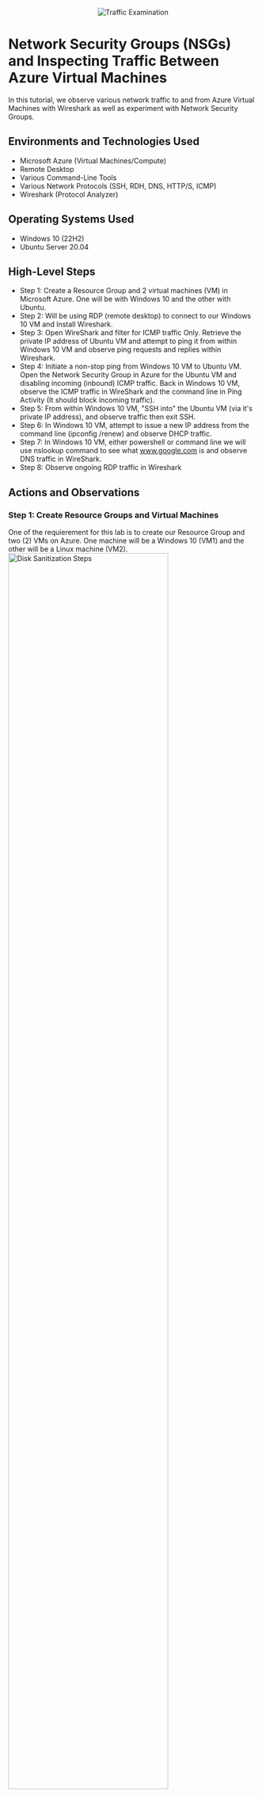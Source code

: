 <p align="center">
<img src="https://i.imgur.com/Ua7udoS.png" alt="Traffic Examination"/>
</p>

<h1>Network Security Groups (NSGs) and Inspecting Traffic Between Azure Virtual Machines</h1>
In this tutorial, we observe various network traffic to and from Azure Virtual Machines with Wireshark as well as experiment with Network Security Groups. <br />


<h2>Environments and Technologies Used</h2>

- Microsoft Azure (Virtual Machines/Compute)
- Remote Desktop
- Various Command-Line Tools
- Various Network Protocols (SSH, RDH, DNS, HTTP/S, ICMP)
- Wireshark (Protocol Analyzer)

<h2>Operating Systems Used </h2>

- Windows 10 (22H2)
- Ubuntu Server 20.04

<h2>High-Level Steps</h2>

- Step 1: Create a Resource Group and 2 virtual machines (VM) in Microsoft Azure. One will be with Windows 10 and the other with Ubuntu. 
- Step 2: Will be using RDP (remote desktop) to connect to our Windows 10 VM and Install Wireshark.
- Step 3: Open WireShark and filter for ICMP traffic Only. Retrieve the private IP address of Ubuntu VM and attempt to ping it from within Windows 10 VM and     observe ping requests and replies within Wireshark.
- Step 4: Initiate a non-stop ping from Windows 10 VM to Ubuntu VM. Open the Network Security Group in Azure for the Ubuntu VM and disabling incoming (inbound) ICMP traffic. Back in Windows 10 VM, observe the ICMP traffic in WireShark and the command line in Ping Activity (It should block incoming traffic).
- Step 5: From within Windows 10 VM, "SSH into" the Ubuntu VM (via it's private IP address), and observe traffic then exit SSH.
- Step 6: In Windows 10 VM, attempt to issue a new IP address from the command line (ipconfig /renew) and observe DHCP traffic.
- Step 7: In Windows 10 VM, either powershell or command line we will use nslookup command to see what www.google.com is and observe DNS traffic in WireShark.
- Step 8: Observe ongoing RDP traffic in Wireshark

<h2>Actions and Observations</h2>

<p>
  <h3>Step 1: Create Resource Groups and Virtual Machines</h3>
  One of the requierement for this lab is to create our Resource Group and two (2) VMs on Azure. One machine will be a Windows 10 (VM1) and the other will be a Linux machine (VM2).
<img src="[https://imgur.com/WgPD275.png](https://i.imgur.com/wa7GZ4e.png)" height="80%" width="80%" alt="Disk Sanitization Steps"/>
</p>
<p>
Lorem ipsum dolor sit amet, consectetur adipiscing elit, sed do eiusmod tempor incididunt ut labore et dolore magna aliqua. Ut enim ad minim veniam, quis nostrud exercitation ullamco laboris nisi ut aliquip ex ea commodo consequat. Duis aute irure dolor in reprehenderit in voluptate velit esse cillum dolore eu fugiat nulla pariatur.
</p>
<br />

<p>
<img src="https://i.imgur.com/DJmEXEB.png" height="80%" width="80%" alt="Disk Sanitization Steps"/>
</p>
<p>
Lorem ipsum dolor sit amet, consectetur adipiscing elit, sed do eiusmod tempor incididunt ut labore et dolore magna aliqua. Ut enim ad minim veniam, quis nostrud exercitation ullamco laboris nisi ut aliquip ex ea commodo consequat. Duis aute irure dolor in reprehenderit in voluptate velit esse cillum dolore eu fugiat nulla pariatur.
</p>
<br />

<p>
<img src="https://i.imgur.com/DJmEXEB.png" height="80%" width="80%" alt="Disk Sanitization Steps"/>
</p>
<p>
Lorem ipsum dolor sit amet, consectetur adipiscing elit, sed do eiusmod tempor incididunt ut labore et dolore magna aliqua. Ut enim ad minim veniam, quis nostrud exercitation ullamco laboris nisi ut aliquip ex ea commodo consequat. Duis aute irure dolor in reprehenderit in voluptate velit esse cillum dolore eu fugiat nulla pariatur.
</p>
<br />
